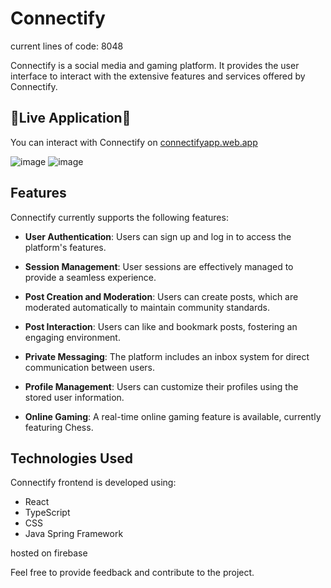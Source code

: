 # Connectify
current lines of code: 8048

Connectify is a social media and gaming platform. It provides the user interface to interact with the extensive features and services offered by Connectify.

## 🎉Live Application🎉

You can interact with Connectify on [connectifyapp.web.app](https://connectifyapp.web.app)

![image](https://github.com/noahgsolomon/Connectify/assets/111200060/2da2a1e1-c800-400b-8585-4fd70d8ee967)
![image](https://github.com/noahgsolomon/Connectify/assets/111200060/220e1168-b816-4980-8cd4-c831e959c74c)


## Features

Connectify currently supports the following features:

- **User Authentication**: Users can sign up and log in to access the platform's features.

- **Session Management**: User sessions are effectively managed to provide a seamless experience.

- **Post Creation and Moderation**: Users can create posts, which are moderated automatically to maintain community standards.

- **Post Interaction**: Users can like and bookmark posts, fostering an engaging environment.

- **Private Messaging**: The platform includes an inbox system for direct communication between users.

- **Profile Management**: Users can customize their profiles using the stored user information.

- **Online Gaming**: A real-time online gaming feature is available, currently featuring Chess.

## Technologies Used

Connectify frontend is developed using:

- React
- TypeScript
- CSS
- Java Spring Framework

hosted on firebase

Feel free to provide feedback and contribute to the project.
